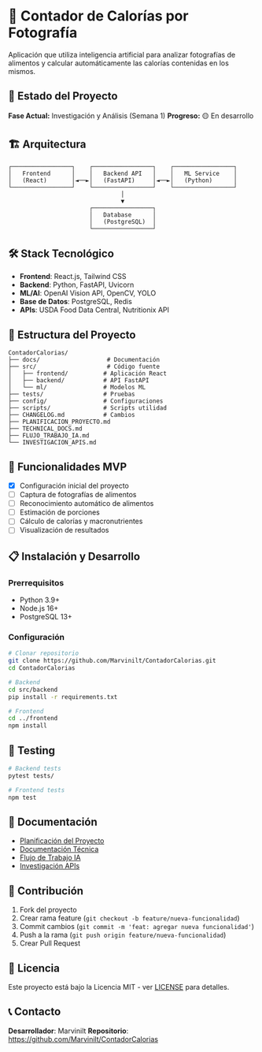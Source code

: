 # 📸 Contador de Calorías por Fotografía

Aplicación que utiliza inteligencia artificial para analizar fotografías de alimentos y calcular automáticamente las calorías contenidas en los mismos.

## 🚀 Estado del Proyecto

**Fase Actual:** Investigación y Análisis (Semana 1)
**Progreso:** 🟡 En desarrollo

## 🏗️ Arquitectura

```
┌─────────────────┐    ┌─────────────────┐    ┌─────────────────┐
│   Frontend      │    │   Backend API   │    │   ML Service    │
│   (React)       │◄──►│   (FastAPI)     │◄──►│   (Python)      │
└─────────────────┘    └─────────────────┘    └─────────────────┘
                                │
                                ▼
                       ┌─────────────────┐
                       │   Database      │
                       │   (PostgreSQL)  │
                       └─────────────────┘
```

## 🛠️ Stack Tecnológico

- **Frontend**: React.js, Tailwind CSS
- **Backend**: Python, FastAPI, Uvicorn
- **ML/AI**: OpenAI Vision API, OpenCV, YOLO
- **Base de Datos**: PostgreSQL, Redis
- **APIs**: USDA Food Data Central, Nutritionix API

## 📁 Estructura del Proyecto

```
ContadorCalorias/
├── docs/                   # Documentación
├── src/                    # Código fuente
│   ├── frontend/          # Aplicación React
│   ├── backend/           # API FastAPI
│   └── ml/                # Modelos ML
├── tests/                 # Pruebas
├── config/                # Configuraciones
├── scripts/               # Scripts utilidad
├── CHANGELOG.md           # Cambios
├── PLANIFICACION_PROYECTO.md
├── TECHNICAL_DOCS.md
├── FLUJO_TRABAJO_IA.md
└── INVESTIGACION_APIS.md
```

## 🎯 Funcionalidades MVP

- [x] Configuración inicial del proyecto
- [ ] Captura de fotografías de alimentos
- [ ] Reconocimiento automático de alimentos
- [ ] Estimación de porciones
- [ ] Cálculo de calorías y macronutrientes
- [ ] Visualización de resultados

## 📋 Instalación y Desarrollo

### Prerrequisitos
- Python 3.9+
- Node.js 16+
- PostgreSQL 13+

### Configuración
```bash
# Clonar repositorio
git clone https://github.com/Marvinilt/ContadorCalorias.git
cd ContadorCalorias

# Backend
cd src/backend
pip install -r requirements.txt

# Frontend
cd ../frontend
npm install
```

## 🧪 Testing

```bash
# Backend tests
pytest tests/

# Frontend tests
npm test
```

## 📖 Documentación

- [Planificación del Proyecto](PLANIFICACION_PROYECTO.md)
- [Documentación Técnica](TECHNICAL_DOCS.md)
- [Flujo de Trabajo IA](FLUJO_TRABAJO_IA.md)
- [Investigación APIs](INVESTIGACION_APIS.md)

## 🤝 Contribución

1. Fork del proyecto
2. Crear rama feature (`git checkout -b feature/nueva-funcionalidad`)
3. Commit cambios (`git commit -m 'feat: agregar nueva funcionalidad'`)
4. Push a la rama (`git push origin feature/nueva-funcionalidad`)
5. Crear Pull Request

## 📄 Licencia

Este proyecto está bajo la Licencia MIT - ver [LICENSE](LICENSE) para detalles.

## 📞 Contacto

**Desarrollador**: Marvinilt
**Repositorio**: https://github.com/Marvinilt/ContadorCalorias